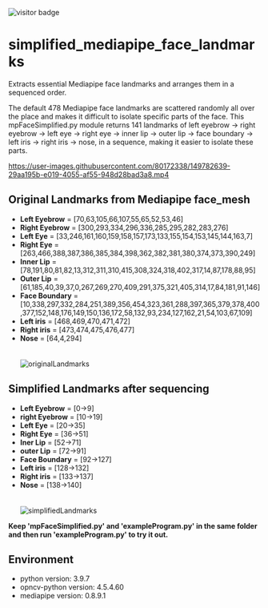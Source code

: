 ![visitor badge](https://visitor-badge.glitch.me/badge?page_id=k-m-irfan/simplified_mediapipe_face_landmarks.visitor-badge)

# simplified_mediapipe_face_landmarks
Extracts essential Mediapipe face landmarks and arranges them in a sequenced order.

The default 478 Mediapipe face landmarks are scattered randomly all over the place and makes it difficult to isolate specific parts of the face. This mpFaceSimplified.py module returns 141 landmarks of left eyebrow → right eyebrow → left eye → right eye → inner lip → outer lip → face boundary → left iris → right iris → nose, in a sequence, making it easier to isolate these parts.



https://user-images.githubusercontent.com/80172338/149782639-29aa195b-e019-4055-af55-948d28bad3a8.mp4



## Original Landmarks from Mediapipe face_mesh

  - **Left Eyebrow** = [70,63,105,66,107,55,65,52,53,46]
  - **Right Eyebrow** = [300,293,334,296,336,285,295,282,283,276]
  - **Left Eye** = [33,246,161,160,159,158,157,173,133,155,154,153,145,144,163,7]
  - **Right Eye** = [263,466,388,387,386,385,384,398,362,382,381,380,374,373,390,249]
  - **Inner Lip** = [78,191,80,81,82,13,312,311,310,415,308,324,318,402,317,14,87,178,88,95]
  - **Outer Lip** = [61,185,40,39,37,0,267,269,270,409,291,375,321,405,314,17,84,181,91,146]
  - **Face Boundary** = [10,338,297,332,284,251,389,356,454,323,361,288,397,365,379,378,400,377,152,148,176,149,150,136,172,58,132,93,234,127,162,21,54,103,67,109]
  - **Left iris** = [468,469,470,471,472]
  - **Right iris** = [473,474,475,476,477]
  - **Nose** = [64,4,294]
\
\
\
![originalLandmarks](https://user-images.githubusercontent.com/80172338/147330227-97fbf8bd-dd73-4d5d-b98b-3ac2489c1759.jpg)

## Simplified Landmarks after sequencing

  - **Left Eyebrow** = [0->9]
  - **right Eyebrow** = [10->19]
  - **Left Eye** = [20->35]
  - **Right Eye** = [36->51]
  - **Iner Lip** = [52->71]
  - **outer Lip** = [72->91]
  - **Face Boundary** = [92->127]
  - **Left iris** = [128->132]
  - **Right iris** = [133->137]
  - **Nose** = [138->140]
\
\
\
![simplifiedLandmarks](https://user-images.githubusercontent.com/80172338/150638518-9c90bd3f-35e5-4fe9-90d0-c61a8888871e.jpg)

**Keep 'mpFaceSimplified.py' and 'exampleProgram.py' in the same folder and then run 'exampleProgram.py' to try it out.**
## Environment

- python version: 3.9.7
- opncv-python version: 4.5.4.60
- mediapipe version: 0.8.9.1

